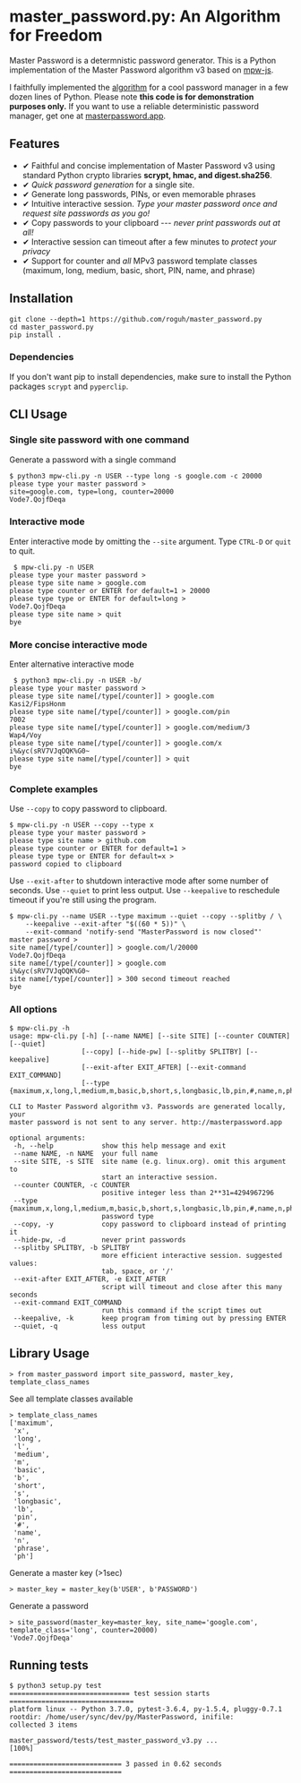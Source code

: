 # master\_password.py: An Algorithm for Freedom

Master Password is a determnistic password generator.
This is a Python implementation of the Master Password algorithm v3 based on 
[mpw-js](https://github.com/tmthrgd/mpw-js).

I faithfully implemented the [algorithm](http://www.masterpasswordapp.com/masterpassword-algorithm.pdf) for a cool password manager in a few dozen lines of Python. Please note **this code is for demonstration purposes only.** If you want to use a reliable deterministic password manager, get one at [masterpassword.app](http://masterpassword.app).

## **Features**

- ✔ Faithful and concise implementation of Master Password v3 using standard Python crypto libraries **scrypt, hmac, and digest.sha256**.
- ✔ *Quick password generation* for a single site.
- ✔ Generate long passwords, PINs, or even memorable phrases 
- ✔ Intuitive interactive session. *Type your master password once and request site passwords as you go!*
- ✔ Copy passwords to your clipboard --- *never print passwords out at all!*
- ✔ Interactive session can timeout after a few minutes to *protect your privacy*
- ✔ Support for counter and *all* MPv3 password template classes (maximum, long, medium, basic, short, PIN, name, and phrase)

## Installation

```
git clone --depth=1 https://github.com/roguh/master_password.py
cd master_password.py
pip install .
```

### Dependencies

If you don't want pip to install dependencies, make sure to install the Python packages `scrypt` and `pyperclip`.

## CLI Usage

### Single site password with one command

Generate a password with a single command

```
$ python3 mpw-cli.py -n USER --type long -s google.com -c 20000
please type your master password >
site=google.com, type=long, counter=20000
Vode7.QojfDeqa
```

### Interactive mode

Enter interactive mode by omitting the `--site` argument. Type `CTRL-D` or `quit` to quit.

```
 $ mpw-cli.py -n USER
please type your master password >
please type site name > google.com
please type counter or ENTER for default=1 > 20000
please type type or ENTER for default=long >
Vode7.QojfDeqa
please type site name > quit
bye
```

### More concise interactive mode

Enter alternative interactive mode

```
 $ python3 mpw-cli.py -n USER -b/
please type your master password >
please type site name[/type[/counter]] > google.com
Kasi2/FipsHonm
please type site name[/type[/counter]] > google.com/pin
7002
please type site name[/type[/counter]] > google.com/medium/3
Wap4/Voy
please type site name[/type[/counter]] > google.com/x
i%&yc(sRV7VJqOQK%G0~
please type site name[/type[/counter]] > quit
bye
```

### Complete examples 

Use `--copy` to copy password to clipboard.

```
$ mpw-cli.py -n USER --copy --type x
please type your master password >
please type site name > github.com
please type counter or ENTER for default=1 >
please type type or ENTER for default=x >
password copied to clipboard
```

Use `--exit-after` to shutdown interactive mode after some number of seconds.
Use `--quiet` to print less output.
Use `--keepalive` to reschedule timeout if you're still using the program.

```
$ mpw-cli.py --name USER --type maximum --quiet --copy --splitby / \
    --keepalive --exit-after "$((60 * 5))" \
    --exit-command 'notify-send "MasterPassword is now closed"'
master password >
site name[/type[/counter]] > google.com/l/20000
Vode7.QojfDeqa
site name[/type[/counter]] > google.com
i%&yc(sRV7VJqOQK%G0~
site name[/type[/counter]] > 300 second timeout reached
bye
```

### All options 

```
$ mpw-cli.py -h
usage: mpw-cli.py [-h] [--name NAME] [--site SITE] [--counter COUNTER] [--quiet]
                  [--copy] [--hide-pw] [--splitby SPLITBY] [--keepalive]
                  [--exit-after EXIT_AFTER] [--exit-command EXIT_COMMAND]
                  [--type {maximum,x,long,l,medium,m,basic,b,short,s,longbasic,lb,pin,#,name,n,phrase,ph}]

CLI to Master Password algorithm v3. Passwords are generated locally, your
master password is not sent to any server. http://masterpassword.app

optional arguments:
 -h, --help            show this help message and exit
 --name NAME, -n NAME  your full name
 --site SITE, -s SITE  site name (e.g. linux.org). omit this argument to
                       start an interactive session.
 --counter COUNTER, -c COUNTER
                       positive integer less than 2**31=4294967296
 --type {maximum,x,long,l,medium,m,basic,b,short,s,longbasic,lb,pin,#,name,n,phrase,ph}
                       password type
 --copy, -y            copy password to clipboard instead of printing it
 --hide-pw, -d         never print passwords
 --splitby SPLITBY, -b SPLITBY
                       more efficient interactive session. suggested values:
                       tab, space, or '/'
 --exit-after EXIT_AFTER, -e EXIT_AFTER
                       script will timeout and close after this many seconds
 --exit-command EXIT_COMMAND
                       run this command if the script times out
 --keepalive, -k       keep program from timing out by pressing ENTER
 --quiet, -q           less output
```


## Library Usage

```
> from master_password import site_password, master_key, template_class_names 
```

See all template classes available 

```
> template_class_names 
['maximum',
 'x',
 'long',
 'l',
 'medium',
 'm',
 'basic',
 'b',
 'short',
 's',
 'longbasic',
 'lb',
 'pin',
 '#',
 'name',
 'n',
 'phrase',
 'ph']
```

Generate a master key (>1sec)

```
> master_key = master_key(b'USER', b'PASSWORD')
```

Generate a password

```
> site_password(master_key=master_key, site_name='google.com', template_class='long', counter=20000)
'Vode7.QojfDeqa'
```

## Running tests

```
$ python3 setup.py test
============================== test session starts ===============================
platform linux -- Python 3.7.0, pytest-3.6.4, py-1.5.4, pluggy-0.7.1
rootdir: /home/user/sync/dev/py/MasterPassword, inifile:
collected 3 items                                                                

master_password/tests/test_master_password_v3.py ...                       [100%]

============================ 3 passed in 0.62 seconds ============================
```
